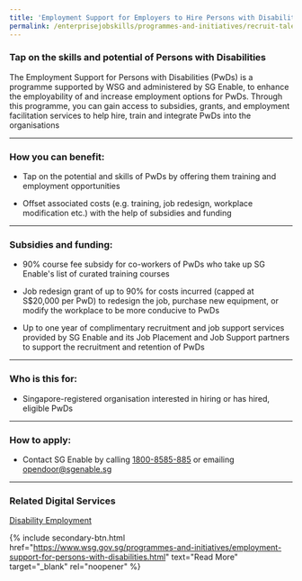 ```yaml
---
title: 'Employment Support for Employers to Hire Persons with Disabilities'
permalink: /enterprisejobskills/programmes-and-initiatives/recruit-talent/employment-support-for-employers-to-hire-persons-with-disabilities/
---
```


### Tap on the skills and potential of Persons with Disabilities

The Employment Support for Persons with Disabilities (PwDs) is a programme supported by WSG and administered by SG Enable, to enhance the employability of and increase employment options for PwDs. Through this programme, you can gain access to subsidies, grants, and employment facilitation services to help hire, train and integrate PwDs into the organisations

---

### How you can benefit:

- Tap on the potential and skills of PwDs by offering them training and employment opportunities

- Offset associated costs (e.g. training, job redesign, workplace modification etc.) with the help of subsidies and funding

---

### Subsidies and funding:

- 90% course fee subsidy for co-workers of PwDs who take up SG Enable's list of curated training courses

- Job redesign grant of up to 90% for costs incurred (capped at S$20,000 per PwD) to redesign the job, purchase new equipment, or modify the workplace to be more conducive to PwDs

- Up to one year of complimentary recruitment and job support services provided by SG Enable and its Job Placement and Job Support partners to support the recruitment and retention of PwDs

---

### Who is this for:

- Singapore-registered organisation interested in hiring or has hired, eligible PwDs

---

### How to apply:

- Contact SG Enable by calling [1800-8585-885](tel:18008585885) or emailing [opendoor@sgenable.sg](mailto:opendoor@sgenable.sg)

---

### Related Digital Services

<a href="https://www.wsg.gov.sg/programmes-and-initiatives/employment-support-for-employers-to-hire-persons-with-disabilities.html" target="_blank" rel="noopener">Disability Employment</a>

{% include secondary-btn.html href="https://www.wsg.gov.sg/programmes-and-initiatives/employment-support-for-persons-with-disabilities.html" text="Read More" target="_blank" rel="noopener" %}

<script src="/jquery/jquery.min.js"></script>
<script src="/jquery/resize-tables.js"></script>
